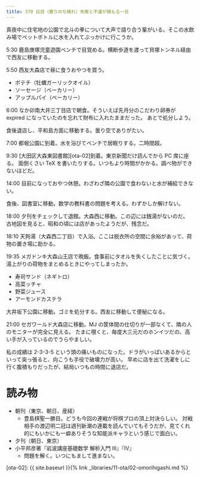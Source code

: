 ```yaml
---
title: 370 日目（曇りのち晴れ）失敗と不運が積もる一日
---
```


真夜中に住宅地の公園で北斗の拳について大声で語り合う輩がいる。そこの水飲み場でペットボトルに水を入れてぶっかけに行こうか。

5:30 鹿島庚塚児童遊園ベンチで目覚める。横断歩道を渡って貝塚トンネル経由で西友に移動する。

5:50 西友大森店で昼に食うおやつを買う。
* ポテチ（牡蠣ガーリックオイル）
* ソーセージ（ベーカリー）
* アップルパイ（ベーカリー）

6:00 なか卯南大井三丁目店で朝食。そういえば先月分のこだわり卵券が expired になっていたのを忘れて財布に入れたままだった。
あとで処分しよう。

食後退店し、平和島方面に移動する。曇り空でありがたい。

7:00 都堀公園に到着。水を浴びてベンチで居眠りする。二時間超。

9:30 [大田区大森東図書館][ota-02]到着。東京新聞だけ読んでから PC 席に座る。
面倒くさい TeX を書いたりする。いつもより時間がかかる。調べ物ができないほどだ。

14:00 目前になっておやつ休憩。わざわざ隣の公園で食わないと水が補給できない。

食後、図書室に移動。数学の教科書の問題を考える。わずかしか解けない。

18:00 夕刊をチェックして退館。大森西に移動。この辺には銭湯がないのだ。
古地図を見ると、昭和の頃には店があったようだが、残念だ。

18:10 天狗湯（大森西二丁目）で入浴。ここは脱衣所の空間に余裕があって、荷物の置き場に助かる。

19:35 メガドンキ大森山王店で晩飯。食事前にタオルを失くしたことに気づく。湯上がりの荷物をまとめるときにやってしまったか。
* 寿司サンド（ネギトロ）
* 高菜ッチャ
* 野菜ジュース
* アーモンドカステラ

大井坂下公園に移動。ゴミを処分する。西友に移動して便秘になる。

21:00 セガワールド大森店に移動。MJ の筐体間の仕切りが一部なくて、隣の人のモニターが完全に見える。
たまに覗くと、毎度大三元だのホンイツだの、高い手が入っているのでうらやましい。

私の成績は 2-3-3-5 という頭の痛いものになった。ドラがいっぱいあるからといって突っ張ると、向こうも手役で破壊力が高い。
早めに店を出て洗濯をしに行く腹積もりだったが、結局いつもの時間に退店だ。

# 読み物

* 朝刊（東京、朝日、産経）
  * 豊島棋聖一勝目。どうも今回の連戦が将棋プロの頂上対決らしい。
    対戦相手の渡辺明二冠は週刊新潮の連載を読んでいてもそうだが、見てくれ的にもいかにも一癖ありそうな知能派キャラという感じで面白い。
* 夕刊（朝日、東京）
* 小平邦彦著『岩波講座基礎数学 解析入門 III』『IV』
  * 問題を解く。いつにもまして進まない。

[ota-02]: {{ site.baseurl }}{% link _libraries/11-ota/02-omorihigashi.md %}
